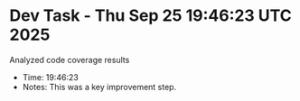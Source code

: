 # Dev Task - Thu Sep 25 19:46:23 UTC 2025
Analyzed code coverage results
- Time: 19:46:23
- Notes: This was a key improvement step.
